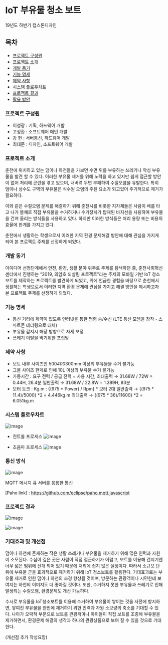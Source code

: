 # IoT 부유물 청소 보트

19년도 하반기 캡스톤디자인


## 목차

* [프로젝트 구성원](#프로젝트-구성원)
* [프로젝트 소개](#프로젝트-소개)
* [개발 동기](#개발-동기)
* [기능 명세](#기능-명세)
* [제약 사항](#제약-사항)
* [시스템 플로우차트](#시스템-플로우차트)
* [프로젝트 결과](#프로젝트-결과)
* [활용 방안](#활용-방안)



### 프로젝트 구성원

* 이성광 : 기획, 하드웨어 개발
* 고정환 : 소프트웨어 메인 개발
* 강  현 : 서버통신, 하드웨어 개발
* 최대준 : 디자인, 소프트웨어 개발



### 프로젝트 소개

  춘천에 위치하고 있는 댐이나 하천들을 가보면 수면 위를 부유하는 쓰레기나 악성 부유물을 발견 할 수 있다. 이러한 부유물 제거를 위해 노력을 하고 있지만 쉽게 접근할 방안이 없어 처리에 곤란을 겪고 있으며, 내버려 두면 부패하여 수질오염을 유발한다. 특히 댐이나 상수도 구역의 부유물은 식수원 오염의 주된 요소가 되고있어 주기적으로 제거가 필요하다.

  이와 같은 수질오염 문제를 해결하기 위해 춘천시를 비롯한 지자체들은 사람이 배를 타고 나가 뜰채로 직접 부유물을 수거하거나 수거장치가 탑재된 바지선을 사용하여 부유물을 건져 올리는 방식들을 사용하고 있다. 하지만 이러한 방식들은 처리 용량 또는 비용의 효율에 한계를 가지고 있다.

  춘천에서 생활하는 학생으로서 이러한 지역 환경 문제해결 방안에 대해 관심을 가지게 되어 본 프로젝트 주제를 선정하게 되었다.


### 개발 동기

  아이디어 선정단계에서 안전, 환경, 생활 분야 위주로 주제를 탐색하던 중, 춘천사회혁신센터에서 진행하는 “2019, 의암호 되살림 프로젝트”라는 주제의 모바일 기반 IoT 청소보트를 제작하는 프로젝트를 발견하게 되었고, 위에 언급한 경험을 바탕으로 춘천에서 생활하는 학생으로서 이러한 지역 환경 문제에 관심을 가지고 해결 방안을 제시하고자 본 프로젝트 주제를 선정하게 되었다.


### 기능 명세

* 통신 거리에 제약이 없도록 인터넷을 통한 명령 송/수신
(LTE 통신 모뎀을 장착 - 스마트폰 테더링으로 대체)
* 부유물 감지시 해당 방향으로 자세 보정
* 쓰레기 이탈을 막기위한 포집망



### 제약 사항

* 보트 내부 사이즈인 500*400*300mm 이상의 부유물을 수거 불가능
* 그물 사이즈 한계로 인해 10L 이상의 부유물 수거 불가능
* 가동시간 : 요구 전력 / 공급 전력 = 사용 시간,
            최대출력 → 31.68W / 72W = 0.44H, 26.4분
            일반출력 → 31.68W / 22.8W = 1.389H, 83분
* 모터 토크 : Kg.m : {(975 * Power) / Rpm} * 모터 2대
             일반출력 → {(975 * 11.4)/5000} *2  = 4.446kg.m
             최대출력 → {(975 * 36)/11600} *2  = 6.051kg.m





### 시스템 플로우차트
![image](https://user-images.githubusercontent.com/44962939/70596795-1a14db00-1c2a-11ea-8fe5-c0797c216cda.png)

* 컨트롤 프로세스
![image](https://user-images.githubusercontent.com/44962939/70597792-9a3c4000-1c2c-11ea-938e-6dbcccf38c01.png)


* 초음파 프로세스
![image](https://user-images.githubusercontent.com/44962939/70597803-a1fbe480-1c2c-11ea-86b9-ea111a7a69e5.png)


### 통신 방식
![image](https://user-images.githubusercontent.com/44962939/70597467-c73c2300-1c2b-11ea-8f5e-9086feabb90b.png)


MQTT 메시지 큐 서버를 응용한 통신

[Paho link] : https://github.com/eclipse/paho.mqtt.javascript



### 프로젝트 결과
![image](https://user-images.githubusercontent.com/44962939/70597824-af18d380-1c2c-11ea-9057-0bdcff2d3814.png)


![image](https://user-images.githubusercontent.com/44962939/70597128-dff80900-1c2a-11ea-80b1-f5ef0c97cca1.png)


### 기대효과 및 개선점
  댐이나 하천에 존재하는 작은 생활 쓰레기나 부유물을 제거하기 위해 많은 인력과 자원이 소모된다. 수심이 깊은 곳은 사람이 직접 접근하기가 어렵고, 보트를 이용해 건지기엔 너무 넓은 범위에 산개 되어 있기 때문에 처리에 쉽지 않은 실정이다. 따라서 소규모 단위에 부유물 군을 효과적으로 제거하기 위해 IoT 청소보트를 활용한다. 기대효과로는 부유물 제거로 인한 댐이나 하천의 조경 향상될 것이며, 방문하는 관광객이나 시민한테 보여지는 하천의 이미지도 더 좋아질 것이다. 또한, 수거하지 못한 부유물과 쓰레기로 인해 발생되는 수질오염, 환경문제도 개선 가능하다.

  수시로 부유물을 IoT청소보트를 이용해 수거하여 부유물이 쌓이는 것을 사전에 방지하면,  쌓여진 부유물을 한번에 제거하기 위한 인력과 자원 소모량의 축소를 기대할 수 있다.
  나아가 오락적 부분으로 보트를 관광객이나 아이들이 직접 보트를 조종해 부유물을 제거하면서, 환경문제 해결의 생각과 하나의 관광상품으로 보여 질 수 있을 것으로 기대한다.


  (개선점 추가 작성요망)
